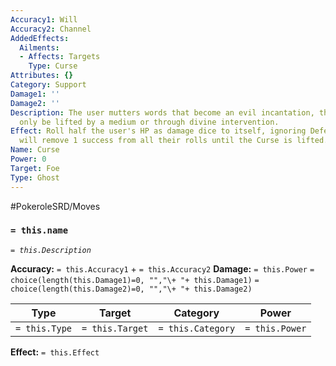 ```yaml
---
Accuracy1: Will
Accuracy2: Channel
AddedEffects:
  Ailments:
  - Affects: Targets
    Type: Curse
Attributes: {}
Category: Support
Damage1: ''
Damage2: ''
Description: The user mutters words that become an evil incantation, the curse may
  only be lifted by a medium or through divine intervention.
Effect: Roll half the user's HP as damage dice to itself, ignoring Defenses. The target
  will remove 1 success from all their rolls until the Curse is lifted.
Name: Curse
Power: 0
Target: Foe
Type: Ghost
---
```


#PokeroleSRD/Moves

### `= this.name` 
*`= this.Description`*

**Accuracy:** `= this.Accuracy1` + `= this.Accuracy2`
**Damage:** `= this.Power` `= choice(length(this.Damage1)=0, "","\+ "+ this.Damage1)` `= choice(length(this.Damage2)=0, "","\+ "+ this.Damage2)`

| Type          | Target          | Category          | Power          |
| ------------- | --------------- | ----------------  | -------------- |
| `= this.Type` | `= this.Target` | `= this.Category` | `= this.Power` | 

**Effect:** `= this.Effect`